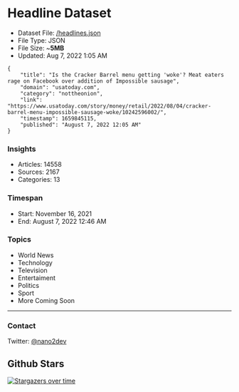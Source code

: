 # Headline Dataset

- Dataset File: [/headlines.json](https://raw.githubusercontent.com/fwd/news/master/headlines.json) 
- File Type: JSON
- File Size: ~**5MB**
- Updated: Aug 7, 2022 1:05 AM

```
{
    "title": "Is the Cracker Barrel menu getting 'woke'? Meat eaters rage on Facebook over addition of Impossible sausage",
    "domain": "usatoday.com",
    "category": "nottheonion",
    "link": "https://www.usatoday.com/story/money/retail/2022/08/04/cracker-barrel-menu-impossible-sausage-woke/10242596002/",
    "timestamp": 1659845115,
    "published": "August 7, 2022 12:05 AM"
}
```

### Insights

- Articles: 14558
- Sources: 2167
- Categories: 13

### Timespan

- Start: November 16, 2021
- End: August 7, 2022 12:46 AM

### Topics

- World News
- Technology
- Television
- Entertaiment
- Politics
- Sport
- More Coming Soon

---

### Contact 

Twitter: [@nano2dev](https://twitter.com/nano2dev)

## Github Stars

[![Stargazers over time](https://starchart.cc/fwd/news.svg)](https://starchart.cc/fwd/news)
	